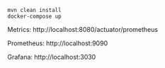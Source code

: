 ```
mvn clean install
docker-compose up
```

Metrics:
http://localhost:8080/actuator/prometheus

Prometheus:
http://localhost:9090

Grafana:
http://localhost:3030